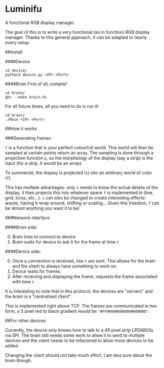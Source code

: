 # Luminifu
A functional RGB display manager.

The goal of this is to write a very functional (as in function) RGB display manager.
Thanks to this general approach, it can be adapted to nearly every setup.

##Install

####Device
```
cd device/
python3 device.py <IP> <Port>
```
####Brain
First of all, compile!
```
cd brain/
ghc --make brain.hs
```
For all future times, all you need to do is run it!
```
cd brain/
./Main <IP> <Port>
```

##How it works

###Generating frames

`f` is a function that is your perfect colourfull world.
This world will then be sampled at certain points return an array.
The sampling is done through a projection function `p`, so the morphology of the display (say a strip) is the input (for a strip, it would be an array).

To summarize, the display is projected (`s`) into an arbitrary world of color (`f`).

This has multiple advantages: only `s` needs to know the actual details of the display, it then projects this into whatever space `f` is implemented in (line, grid, torus, etc...).
`s` can also be changed to create interesting effects: waves, having it wrap around, shifting or scaling...
Given this freedom, `f` can be almost anything you want it to be!

###Network interface

####Brain side:

0. Brain tries to connect to device
0. Brain waits for device to ask it for the frame at time `t`

####Device side:

0. Once a connection is received, two `t` are sent. This allows for the brain and the client to always have something to work on.
0. Device waits for frames
0. After receiving and displaying the frame, requests the frame associated with time `t`

It is interesting to note that in this protocol, the devices are "servers" and the brain is a "centralized client".

This is implemented right above TCP.
The frames are communicated in hex form, a 3 pixel red to black gradient would be `"#FF0000#880000#000000"`.

##For other devices

Currently, the device only knows how to talk to a 49 pixel strip LPD6803s via SPI.
The brain still needs some work to allow it to send to multiple devices and the client needs to be refactored to allow more devices to be added.

Changing the client should not take much effort, I am less sure about the brain though.
